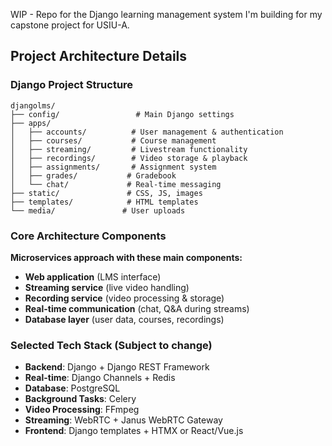 WIP - Repo for the Django learning management system I'm building for my capstone project for USIU-A.

## Project Architecture Details

### Django Project Structure

```
djangolms/
├── config/                 # Main Django settings
├── apps/
│   ├── accounts/          # User management & authentication
│   ├── courses/           # Course management
│   ├── streaming/         # Livestream functionality
│   ├── recordings/        # Video storage & playback
│   ├── assignments/       # Assignment system
│   ├── grades/           # Gradebook
│   └── chat/             # Real-time messaging
├── static/               # CSS, JS, images
├── templates/            # HTML templates
└── media/               # User uploads

```

### Core Architecture Components

**Microservices approach with these main components:**

- **Web application** (LMS interface)
- **Streaming service** (live video handling)
- **Recording service** (video processing & storage)
- **Real-time communication** (chat, Q&A during streams)
- **Database layer** (user data, courses, recordings)

### Selected Tech Stack (Subject to change)

- **Backend**: Django + Django REST Framework
- **Real-time**: Django Channels + Redis
- **Database**: PostgreSQL
- **Background Tasks**: Celery
- **Video Processing**: FFmpeg
- **Streaming**: WebRTC + Janus WebRTC Gateway
- **Frontend**: Django templates + HTMX or React/Vue.js
